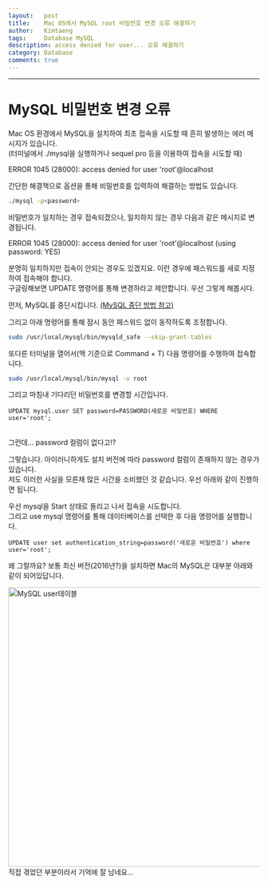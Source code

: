 ```yaml
---
layout:   post
title:    Mac OS에서 MySQL root 비밀번호 변경 오류 해결하기
author:   Kimtaeng
tags: 	  Database MySQL
description: access denied for user... 오류 해결하기
category: Database
comments: true
---
```


<hr/>

# MySQL 비밀번호 변경 오류

Mac OS 환경에서 MySQL을 설치하여 최초 접속을 시도할 때 흔히 발생하는 에러 메시지가 있습니다.<br/>
(터미널에서 ./mysql을 실행하거나 sequel pro 등을 이용하여 접속을 시도할 때)

<div class="post_caption">ERROR 1045 (28000): access denied for user 'root'@localhost</div>

간단한 해결책으로 옵션을 통해 비밀번호를 입력하여 해결하는 방법도 있습니다.

```bash
./mysql -p<password>
```

비밀번호가 일치하는 경우 접속되겠으나, 일치하지 않는 경우 다음과 같은 메시지로 변경됩니다.<br/>
<div class="post_caption">ERROR 1045 (28000): access denied for user 'root'@localhost (using password: YES)</div>

분명히 일치하지만 접속이 안되는 경우도 있겠지요. 이런 경우에 패스워드를 새로 지정하여 접속해야 합니다.<br/>
구글링해보면 UPDATE 명령어를 통해 변경하라고 제안합니다. 우선 그렇게 해봅시다.

먼저, MySQL를 중단시킵니다. 
<a href="https://coolestguidesontheplanet.com/start-stop-mysql-from-the-command-line-terminal-osx-linux" target="_blank">(MySQL 중단 방법 참고)</a>

그리고 아래 명령어를 통해 잠시 동안 패스워드 없이 동작하도록 조정합니다.
```bash
sudo /usr/local/mysql/bin/mysqld_safe --skip-grant-tables
``` 

또다른 터미널을 열어서(맥 기준으로 Command + T) 다음 명령어를 수행하여 접속합니다.
```bash
sudo /usr/local/mysql/bin/mysql -u root
```

그리고 마침내 기다리던 비밀번호를 변경할 시간입니다.
```mysql
UPDATE mysql.user SET password=PASSWORD(새로운 비밀번호) WHERE user='root';
```

<br/>

<div class="post_caption">그런데... password 컬럼이 없다고!?</div>

그렇습니다. 아이러니하게도 설치 버전에 따라 password 컬럼이 존재하지 않는 경우가 있습니다.<br/>
저도 이러한 사실을 모른채 많은 시간을 소비했던 것 같습니다. 우선 아래와 같이 진행하면 됩니다.

우선 mysql을 Start 상태로 돌리고 나서 접속을 시도합니다.<br/>
그리고 use mysql 명령어를 통해 데이터베이스를 선택한 후 다음 명령어를 실행합니다.

```mysql
UPDATE user set authentication_string=password('새로운 비밀번호') where user='root';
```

왜 그럴까요? 보통 최신 버전(2016년?)을 설치하면 Mac의 MySQL은 대부분 아래와 같이 되어있답니다.

<img class="post_image" src="{{ site.baseurl }}/img/post/2018-02-19-mysql-change-root-password-error-1.png" width="740" height="560" alt="MySQL user테이블"/>

<div class="post_caption">직접 겪었던 부분이라서 기억에 잘 남네요...</div>